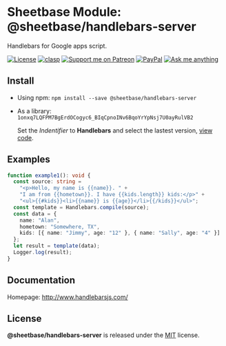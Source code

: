 # Sheetbase Module: @sheetbase/handlebars-server

Handlebars for Google apps script.

<!-- <content> -->

[![License][license_badge]][license_url] [![clasp][clasp_badge]][clasp_url] [![Support me on Patreon][patreon_badge]][patreon_url] [![PayPal][paypal_donate_badge]][paypal_donate_url] [![Ask me anything][ask_me_badge]][ask_me_url]

<!-- </content> -->

## Install

- Using npm: `npm install --save @sheetbase/handlebars-server`

- As a library: `1onxq7LQFPM7BgErdOCogyc6_BIqCpnoINv6BqoYrYpNsj7U0ayRulVB2`

  Set the _Indentifier_ to **Handlebars** and select the lastest version, [view code](https://script.google.com/d/1onxq7LQFPM7BgErdOCogyc6_BIqCpnoINv6BqoYrYpNsj7U0ayRulVB2/edit?usp=sharing).

## Examples

```ts
function example1(): void {
  const source: string =
    "<p>Hello, my name is {{name}}. " +
    "I am from {{hometown}}. I have {{kids.length}} kids:</p>" +
    "<ul>{{#kids}}<li>{{name}} is {{age}}</li>{{/kids}}</ul>";
  const template = Handlebars.compile(source);
  const data = {
    name: "Alan",
    hometown: "Somewhere, TX",
    kids: [{ name: "Jimmy", age: "12" }, { name: "Sally", age: "4" }]
  };
  let result = template(data);
  Logger.log(result);
}
```

## Documentation

Homepage: http://www.handlebarsjs.com/

## License

**@sheetbase/handlebars-server** is released under the [MIT](https://github.com/sheetbase/module-handlebars-server/blob/master/LICENSE) license.

<!-- <footer> -->

[license_badge]: https://img.shields.io/github/license/mashape/apistatus.svg
[license_url]: https://github.com/sheetbase/module-handlebars-server/blob/master/LICENSE
[clasp_badge]: https://img.shields.io/badge/built%20with-clasp-4285f4.svg
[clasp_url]: https://github.com/google/clasp
[patreon_badge]: https://ionicabizau.github.io/badges/patreon.svg
[patreon_url]: https://www.patreon.com/lamnhan
[paypal_donate_badge]: https://ionicabizau.github.io/badges/paypal_donate.svg
[paypal_donate_url]: https://www.paypal.me/lamnhan
[ask_me_badge]: https://img.shields.io/badge/ask/me-anything-1abc9c.svg
[ask_me_url]: https://m.me/sheetbase

<!-- </footer> -->
